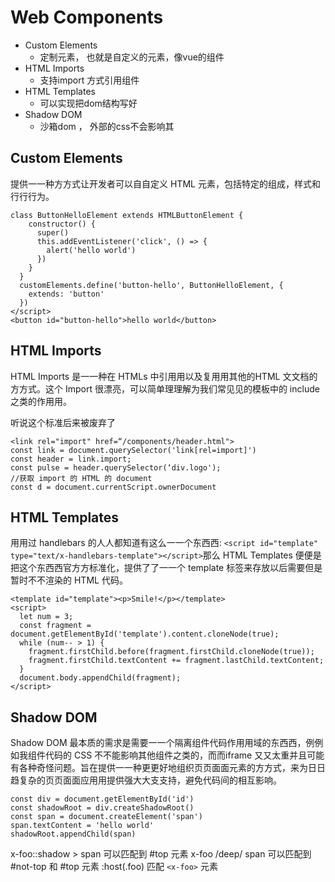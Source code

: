 # Web Components

* Custom Elements
  * 定制元素， 也就是自定义的元素，像vue的组件
* HTML Imports
  * 支持import 方式引用组件
* HTML Templates
  * 可以实现把dom结构写好
* Shadow DOM
  * 沙箱dom ， 外部的css不会影响其


## Custom Elements
提供⼀一种⽅方式让开发者可以⾃自定义 HTML 元素，包括特定的组成，样式和⾏行行为。

```
class ButtonHelloElement extends HTMLButtonElement {
    constructor() {
      super()
      this.addEventListener('click', () => {
        alert('hello world')
      })
    }
  }
  customElements.define('button-hello', ButtonHelloElement, {
    extends: 'button'
  })
</script>
<button id="button-hello">hello world</button>
```

## HTML Imports
HTML Imports 是⼀一种在 HTMLs 中引⽤用以及复⽤用其他的HTML ⽂文档的⽅方式。这个 Import 很漂亮，可以简单理理解为我们常⻅见的模板中的 include 之类的作⽤用。

听说这个标准后来被废弃了
```
<link rel="import" href=“/components/header.html">
const link = document.querySelector('link[rel=import]')
const header = link.import;
const pulse = header.querySelector(‘div.logo');
//获取 import 的 HTML 的 document
const d = document.currentScript.ownerDocument
```

## HTML Templates
⽤用过 handlebars 的⼈人都知道有这么⼀一个东⻄西: `<script id="template" type="text/x-handlebars-template"></script>`那么 HTML Templates 便便是把这个东⻄西官⽅方标准化，提供了了⼀一个 template 标签来存放以后需要但是暂时不不渲染的 HTML 代码。

```
<template id="template"><p>Smile!</p></template>
<script>
  let num = 3;
  const fragment = document.getElementById('template').content.cloneNode(true);
  while (num-- > 1) {
    fragment.firstChild.before(fragment.firstChild.cloneNode(true));
    fragment.firstChild.textContent += fragment.lastChild.textContent;
  }
  document.body.appendChild(fragment);
</script>
```


## Shadow DOM

Shadow DOM 最本质的需求是需要⼀一个隔离组件代码作⽤用域的东⻄西，例例如我组件代码的 CSS 不不能影响其他组件之类的，⽽而iframe ⼜又太重并且可能有各种奇怪问题。旨在提供⼀一种更更好地组织⻚页⾯面元素的⽅方式，来为⽇日趋复杂的⻚页⾯面应⽤用提供强⼤大⽀支持，避免代码间的相互影响。
```
const div = document.getElementById('id')
const shadowRoot = div.createShadowRoot()
const span = document.createElement('span')
span.textContent = 'hello world'
shadowRoot.appendChild(span)
```

x-foo::shadow > span 可以匹配到 #top 元素
x-foo /deep/ span 可以匹配到 #not-top 和 #top 元素
:host(.foo) 匹配 `<x-foo>` 元素